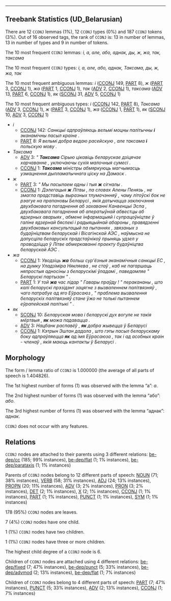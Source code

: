 

--------------------------------------------------------------------------------

## Treebank Statistics (UD_Belarusian)

There are 12 `CCONJ` lemmas (1%), 12 `CCONJ` types (0%) and 187 `CCONJ` tokens (3%).
Out of 16 observed tags, the rank of `CCONJ` is: 13 in number of lemmas, 13 in number of types and 9 in number of tokens.

The 10 most frequent `CCONJ` lemmas: <em>і, а, але, або, аднак, ды, ж, жа, так, таксама</em>

The 10 most frequent `CCONJ` types:  <em>і, а, але, або, аднак, Таксама, ды, ж, жа, так</em>

The 10 most frequent ambiguous lemmas: <em>і</em> ([CCONJ]() 149, [PART]() 8), <em>ж</em> ([PART]() 3, [CCONJ]() 1), <em>жа</em> ([PART]() 1, [CCONJ]() 1), <em>так</em> ([ADV]() 2, [CCONJ]() 1), <em>таксама</em> ([ADV]() 13, [PART]() 6, [CCONJ]() 1), <em>як</em> ([SCONJ]() 31, [ADV]() 5, [CCONJ]() 1)

The 10 most frequent ambiguous types:  <em>і</em> ([CCONJ]() 142, [PART]() 8), <em>Таксама</em> ([ADV]() 3, [CCONJ]() 1), <em>ж</em> ([PART]() 3, [CCONJ]() 1), <em>жа</em> ([CCONJ]() 1, [PART]() 1), <em>як</em> ([SCONJ]() 10, [ADV]() 3, [CCONJ]() 1)


* <em>і</em>
  * [CCONJ]() 142: <em>Санкцыі адпраўляюць вельмі моцны палітычны <b>і</b> эканамічны пасыл краіне .</em>
  * [PART]() 8: <em>Я вельмі добра ведаю расейскую , але таксама <b>і</b> польскую мову .</em>
* <em>Таксама</em>
  * [ADV]() 3: <em>" <b>Таксама</b> Сірыю цікавіць беларускае дзіцячае харчаванне , уключаючы сухія малочныя сумесі .</em>
  * [CCONJ]() 1: <em><b>Таксама</b> міністры абмяркуюць магчымасць узмацнення дыпламатычнага ціску на Дамаск .</em>
* <em>ж</em>
  * [PART]() 3: <em>" Мы пасылаем адны і тыя <b>ж</b> сігналы .</em>
  * [CCONJ]() 1: <em>Дэлегацыя <b>ж</b> Літвы , па словах Алены Пенязь , не змагла прадставіць выразных тлумачэнняў , чаму літоўскі бок не рэагуе на прапановы Беларусі , якія датычацца заключэння двухбаковага пагаднення аб захаванні Канвенцыі Эспа , двухбаковага пагаднення аб аператыўнай абвестцы аб ядзерных аварыях , абмене інфармацыяй і супрацоўніцтве ў галіне ядзернай бяспекі і радыяцыйнай абароны , правядзенні двухбаковых кансультацый па пытаннях , звязаных з будаўніцтвам беларускай і Вісагінскай АЭС , наўмысна не дапусціла беларускіх прадстаўнікоў прыняць удзел у праводзіцца ў Літве абмеркаванні праекту будаўніцтва беларускай АЭС .</em>
* <em>жа</em>
  * [CCONJ]() 1: <em>Уводзіць <b>жа</b> больш сур'ёзныя эканамічныя санкцыі ЕС , на думку Уладзіміра Някляева , не стаў , каб не пагаршаць няпростыя адносіны з беларускімі ўладамі , паведамляе " Беларускі партызан " .</em>
  * [PART]() 1: <em>У той <b>жа</b> час лідар " Гавары праўду ! " перакананы , што калі беларускі прэзідэнт зацягне з вызваленнем палітвязняў , чаго патрабуе ад яго Еўрасаюз , " праблема вызвалення беларускіх палітвязняў стане ўжо не толькі пытаннем еўрапейскай палітыкі " .</em>
* <em>як</em>
  * [SCONJ]() 10: <em>Беларуская мова і беларускі дух вогуле не такія мёртвыя , <b>як</b> можа падавацца .</em>
  * [ADV]() 3: <em>Нацбанк распавёў , <b>як</b> добра жывецца ў Беларусі</em>
  * [CCONJ]() 1: <em>Кэтрын Эштан дадала , што гэты пасыл беларускаму боку адпраўляецца <b>як</b> ад імя Еўрасаюза , так і ад асобных краін - членаў , якія маюць кантакты ў Беларусі .</em>

## Morphology

The form / lemma ratio of `CCONJ` is 1.000000 (the average of all parts of speech is 1.404826).

The 1st highest number of forms (1) was observed with the lemma “а”: <em>а</em>.

The 2nd highest number of forms (1) was observed with the lemma “або”: <em>або</em>.

The 3rd highest number of forms (1) was observed with the lemma “аднак”: <em>аднак</em>.

`CCONJ` does not occur with any features.


## Relations

`CCONJ` nodes are attached to their parents using 3 different relations: [be-dep/cc]() (185; 99% instances), [be-dep/flat]() (1; 1% instances), [be-dep/parataxis]() (1; 1% instances)

Parents of `CCONJ` nodes belong to 12 different parts of speech: [NOUN]() (71; 38% instances), [VERB]() (58; 31% instances), [ADJ]() (24; 13% instances), [PROPN]() (20; 11% instances), [ADV]() (3; 2% instances), [PRON]() (3; 2% instances), [DET]() (2; 1% instances), [X]() (2; 1% instances), [CCONJ]() (1; 1% instances), [PART]() (1; 1% instances), [PUNCT]() (1; 1% instances), [SYM]() (1; 1% instances)

178 (95%) `CCONJ` nodes are leaves.

7 (4%) `CCONJ` nodes have one child.

1 (1%) `CCONJ` nodes have two children.

1 (1%) `CCONJ` nodes have three or more children.

The highest child degree of a `CCONJ` node is 6.

Children of `CCONJ` nodes are attached using 4 different relations: [be-dep/fixed]() (7; 47% instances), [be-dep/punct]() (5; 33% instances), [be-dep/advmod]() (2; 13% instances), [be-dep/flat]() (1; 7% instances)

Children of `CCONJ` nodes belong to 4 different parts of speech: [PART]() (7; 47% instances), [PUNCT]() (5; 33% instances), [ADV]() (2; 13% instances), [CCONJ]() (1; 7% instances)

